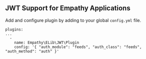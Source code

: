 

JWT Support for Empathy Applications
---

Add and configure plugin by adding to your global `config.yml` file.  


    plugins:
    ...
      -
        name: Empathy\ELib\JWT\Plugin
        config: '{ "auth_module": "feeds", "auth_class": "feeds", "auth_method": "auth" }'
